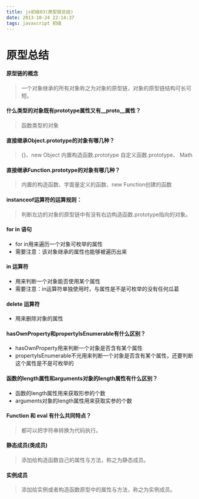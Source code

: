 ```yaml
---
title: js初级03(原型链总结)
date: 2013-10-24 22:14:37
tags: javascript 初级
---
```


# 原型总结
 
#### 原型链的概念
> 一个对象继承的所有对象称之为对象的原型链，对象的原型链结构可长可短。
 
#### 什么类型的对象既有prototype属性又有__proto__属性？
> 函数类型的对象
 
#### 直接继承Object.prototype的对象有哪几种？
> {}、new Object  内置构造函数.prototype  自定义函数.prototype、 Math
 
#### 直接继承Function.prototype的对象有哪几种？
> 内置的构造函数、字面量定义的函数、new Function创建的函数
 
#### instanceof运算符的运算规则：
> 判断左边的对象的原型链中有没有右边构造函数.prototype指向的对象。
 
#### for in 语句
- for in用来遍历一个对象可枚举的属性
- 需要注意：该对象继承的属性也能够被遍历出来
 
#### in 运算符
- 用来判断一个对象能否使用某个属性
- 需要注意：in运算符单独使用时，与属性是不是可枚举的没有任何瓜葛
 
#### delete 运算符
- 用来删除对象的属性
 
#### hasOwnProperty和propertyIsEnumerable有什么区别？
- hasOwnProperty用来判断一个对象是否含有某个属性
- propertyIsEnumerable不光用来判断一个对象是否含有某个属性，还要判断这个属性是不是可枚举的
 
#### 函数的length属性和arguments对象的length属性有什么区别？
- 函数的length属性用来获取形参的个数
- arguments对象的length属性用来获取实参的个数
 
#### Function 和 eval 有什么共同特点？
> 都可以把字符串转换为代码执行。
 
#### 静态成员(类成员)
> 添加给构造函数自己的属性与方法，称之为静态成员。
 
#### 实例成员
> 添加给实例或者构造函数原型中的属性与方法，称之为实例成员。